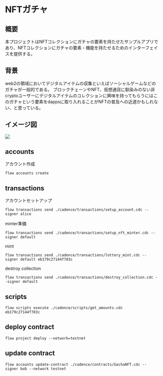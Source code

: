 # NFTガチャ

## 概要

本プロジェクトはNFTコレクションにガチャの要素を持たせたサンプルアプリであり、NFTコレクションにガチャの要素・機能を持たせるためのインターフェイスを提供する。

## 背景

web2の領域においてデジタルアイテムの収集といえばソーシャルゲームなどのガチャが一般的である。
ブロックチェーンやNFT、仮想通貨に馴染みのない非cryptoユーザーにデジタルアイテムのコレクションに興味を持ってもらうにはこのガチャという要素をdappsに取り入れることがNFTの普及への近道かもしれない、と思っている。

## イメージ図

![](https://user-images.githubusercontent.com/58534052/219954369-d8c63ffa-7749-4ff7-8c7f-f3dcee099e75.png)

## accounts

アカウント作成
```
flow accounts create 
```

## transactions

アカウントセットアップ
```
flow transactions send ./cadence/transactions/setup_account.cdc --signer alice
```

minter準備
```
flow transactions send ./cadence/transactions/setup_nft_minter.cdc --signer default
```

mint
```
flow transactions send ./cadence/transactions/lottery_mint.cdc --signer default eb179c27144f783c
```

destroy collection
```
flow transactions send ./cadence/transactions/destroy_collection.cdc --signer default
```

## scripts
 
```
flow scripts execute ./cadence/scripts/get_amounts.cdc eb179c27144f783c
```

## deploy contract
```
flow project deploy --network=testnet
```

## update contract
```
flow accounts update-contract ./cadence/contracts/GachaNFT.cdc --signer bob --network testnet
```
